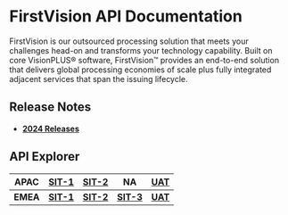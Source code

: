 <head><link rel="icon" type="image/x-icon" href="https://www.fiserv.com/content/dam/fiserv-com/favicon-med.ico">
</head>

# FirstVision API Documentation

<p>FirstVision is our outsourced processing solution that meets your challenges head-on and transforms your technology capability. Built on core VisionPLUS® software, FirstVision™ provides an end-to-end solution that delivers global processing economies of scale plus fully integrated adjacent services that span the issuing lifecycle.</p>

## Release Notes

 - __[2024 Releases](https://fiserv.github.io/firstvision-emea/docs/release-notes/Releases/2024/2024.html)__

## API Explorer

| APAC     | [SIT-1](https://fiserv.github.io/firstvision-emea/assets/swagger/api.html?file=qa-in.yaml)  | [SIT-2](https://fiserv.github.io/firstvision-emea/assets/swagger/api.html?file=qa2-in.yaml)  | NA                                                                                           | [UAT](https://fiserv.github.io/firstvision-emea/assets/swagger/api.html?file=uat-in.yaml)  |
|----------|---------------------------------------------------------------------------------------------|----------------------------------------------------------------------------------------------|----------------------------------------------------------------------------------------------|--------------------------------------------------------------------------------------------|
| __EMEA__ | __[SIT-1](https://fiserv.github.io/firstvision-emea/assets/swagger/api.html?file=qa.yaml)__ | __[SIT-2](https://fiserv.github.io/firstvision-emea/assets/swagger/api.html?file=qa2.yaml)__ | __[SIT-3](https://fiserv.github.io/firstvision-emea/assets/swagger/api.html?file=qa3.yaml)__ | __[UAT](https://fiserv.github.io/firstvision-emea/assets/swagger/api.html?file=uat.yaml)__ | 
